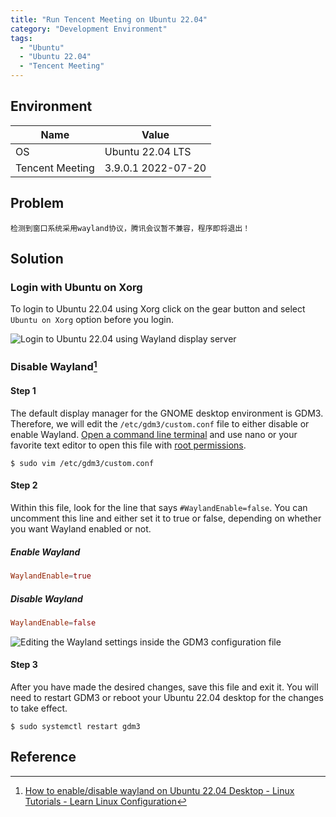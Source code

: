 ```yaml
---
title: "Run Tencent Meeting on Ubuntu 22.04"
category: "Development Environment"
tags:
  - "Ubuntu"
  - "Ubuntu 22.04"
  - "Tencent Meeting"
---
```


## Environment

| Name            | Value                 |
| --------------- | --------------------- |
| OS              | Ubuntu 22.04 LTS      |
| Tencent Meeting | 3.9.0.1    2022-07-20 |

## Problem

```console
检测到窗口系统采用wayland协议，腾讯会议暂不兼容，程序即将退出！
```

## Solution

### Login with Ubuntu on Xorg

To login to Ubuntu 22.04 using Xorg click on the gear button and select `Ubuntu on Xorg` option before you login.

![Login to Ubuntu 22.04 using Wayland display server](https://linuxconfig.org/wp-content/uploads/2022/01/02-how-to-enable-disable-wayland-on-ubuntu-22-04-desktop.png)

### Disable Wayland[^1]

#### Step 1

The default display manager for the GNOME desktop environment is GDM3. Therefore, we will edit the `/etc/gdm3/custom.conf` file to either disable or enable Wayland. [Open a command line terminal](https://linuxconfig.org/how-to-open-a-terminal-on-ubuntu-xenial-xerus-16-04-linux) and use nano or your favorite text editor to open this file with [root permissions](https://linuxconfig.org/how-to-login-as-root-user-on-ubuntu-xenial-xerus-16-04-linux-desktop).

```console
$ sudo vim /etc/gdm3/custom.conf
```

#### Step 2

Within this file, look for the line that says `#WaylandEnable=false`. You can uncomment this line and either set it to true or false, depending on whether you want Wayland enabled or not.

##### Enable Wayland

```conf
WaylandEnable=true
```

##### Disable Wayland

```conf
WaylandEnable=false
```

![Editing the Wayland settings inside the GDM3 configuration file](https://linuxconfig.org/wp-content/uploads/2022/01/01-how-to-enable-disable-wayland-on-ubuntu-22-04-desktop.png "Editing the Wayland settings inside the GDM3 configuration file")

#### Step 3

After you have made the desired changes, save this file and exit it. You will need to restart GDM3 or reboot your Ubuntu 22.04 desktop for the  changes to take effect.

```console
$ sudo systemctl restart gdm3
```

## Reference

[^1]: [How to enable/disable wayland on Ubuntu 22.04 Desktop - Linux Tutorials - Learn Linux Configuration](https://linuxconfig.org/how-to-enable-disable-wayland-on-ubuntu-22-04-desktop)
